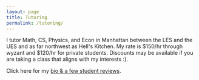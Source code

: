 ```yaml
---
layout: page
title: Tutoring
permalink: /tutoring/
---
```



I tutor Math, CS, Physics, and Econ in Manhattan between the LES and the UES and as far northwest as Hell's Kitchen. My rate is $150/hr through wyzant and $120/hr for private students.  Discounts may be available if you are taking a class that aligns with my interests :). 

Click here for my [bio & a few student reviews](https://www.wyzant.com/Tutors/rachel1792).
